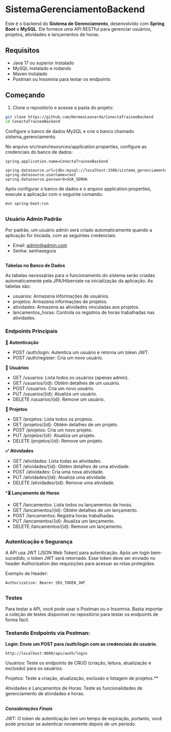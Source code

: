 # SistemaGerenciamentoBackend

Este é o backend do **Sistema de Gerenciamento**, desenvolvido com **Spring Boot** e **MySQL**. Ele fornece uma API RESTful para gerenciar usuários, projetos, atividades e lançamentos de horas.

## Requisitos

- Java 17 ou superior instalado
- MySQL instalado e rodando
- Maven instalado
- Postman ou Insomnia para testar os endpoints

## Começando

1. Clone o repositório e acesse a pasta do projeto:

```bash
git clone https://github.com/HermesLeonardo/ConectaTraineeBackend
cd ConectaTraineeBackend
```


Configure o banco de dados MySQL e crie o banco chamado sistema_gerenciamento.

No arquivo src/main/resources/application.properties, configure as credenciais do banco de dados:

```properties
spring.application.name=ConectaTraineeBackend

spring.datasource.url=jdbc:mysql://localhost:3306/sistema_gerenciamento
spring.datasource.username=root
spring.datasource.password=SUA_SENHA

```

Após configurar o banco de dados e o arquivo application.properties, execute a aplicação com o seguinte comando:

```bash
mvn spring-boot:run
```

##
### **Usuário Admin Padrão**

Por padrão, um usuário admin será criado automaticamente quando a aplicação for iniciada, com as seguintes credenciais:

- Email: admin@admin.com
- Senha: senhasegura

##

**Tabelas no Banco de Dados**

As tabelas necessárias para o funcionamento do sistema serão criadas automaticamente pela JPA/Hibernate na inicialização da aplicação. As tabelas são:

- usuarios: Armazena informações de usuários.
- projetos: Armazena informações de projetos.
- atividades: Armazena as atividades vinculadas aos projetos.
- lancamentos_horas: Controla os registros de horas trabalhadas nas atividades.

### Endpoints Principais

**🔑 Autenticação**
- POST /auth/login: Autentica um usuário e retorna um token JWT.
- POST /auth/register: Cria um novo usuário.

**👤 Usuários**
- GET /usuarios: Lista todos os usuários (apenas admin).
- GET /usuarios/{id}: Obtém detalhes de um usuário.
- POST /usuarios: Cria um novo usuário.
- PUT /usuarios/{id}: Atualiza um usuário.
- DELETE /usuarios/{id}: Remove um usuário.

**📌 Projetos**
- GET /projetos: Lista todos os projetos.
- GET /projetos/{id}: Obtém detalhes de um projeto.
- POST /projetos: Cria um novo projeto.
- PUT /projetos/{id}: Atualiza um projeto.
- DELETE /projetos/{id}: Remove um projeto.

**✅ Atividades**
- GET /atividades: Lista todas as atividades.
- GET /atividades/{id}: Obtém detalhes de uma atividade.
- POST /atividades: Cria uma nova atividade.
- PUT /atividades/{id}: Atualiza uma atividade.
- DELETE /atividades/{id}: Remove uma atividade.

***⏳ Lançamento de Horas**
- GET /lancamentos: Lista todos os lançamentos de horas.
- GET /lancamentos/{id}: Obtém detalhes de um lançamento.
- POST /lancamentos: Registra horas trabalhadas.
- PUT /lancamentos/{id}: Atualiza um lançamento.
- DELETE /lancamentos/{id}: Remove um lançamento.

##

### Autenticação e Segurança 

A API usa JWT (JSON Web Token) para autenticação. Após um login bem-sucedido, o token JWT será retornado. Esse token deve ser enviado no header Authorization das requisições para acessar as rotas protegidas.

Exemplo de Header:

```http
Authorization: Bearer SEU_TOKEN_JWT
```

##

### Testes
Para testar a API, você pode usar o Postman ou o Insomnia. Basta importar a coleção de testes disponível no repositório para testar os endpoints de forma fácil.

### Testando Endpoints via Postman:

**Login: Envie um POST para /auth/login com as credenciais do usuário.**
```
http://localhost:8080/api/auth/login
```

Usuários: Teste os endpoints de CRUD (criação, leitura, atualização e exclusão) para os usuários.

Projetos: Teste a criação, atualização, exclusão e listagem de projetos.**

Atividades e Lançamentos de Horas: Teste as funcionalidades de gerenciamento de atividades e horas.

## 

***Considerações Finais***

JWT: O token de autenticação tem um tempo de expiração, portanto, você pode precisar se autenticar novamente depois de um período.
